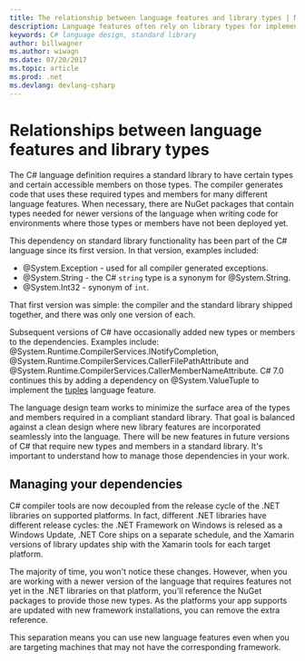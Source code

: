 ```yaml
---
title: The relationship between language features and library types | Microsoft Docs 
description: Language features often rely on library types for implementation. Understand that relationship.
keywords: C# language design, standard library
author: billwagner
ms.author: wiwagn
ms.date: 07/20/2017
ms.topic: article
ms.prod: .net
ms.devlang: devlang-csharp
---
```


# Relationships between language features and library types

The C# language definition requires a standard library to have certain
types and certain accessible members on those types. The compiler generates
code that uses these required types and members for many different language
features. When necessary, there are NuGet packages that contain types
needed for newer versions of the language when writing code for environments
where those types or members have not been deployed yet.

This dependency on standard library functionality has been part of the
C# language since its first version. In that version, examples included:

* @System.Exception - used for all compiler generated exceptions.
* @System.String - the C# `string` type is a synonym for @System.String.
* @System.Int32 - synonym of `int`.

That first
version was simple: the compiler and the standard library shipped together,
and there was only one version of each.

Subsequent versions of C# have occasionally added new types or members to
the dependencies. Examples include: @System.Runtime.CompilerServices.INotifyCompletion,
@System.Runtime.CompilerServices.CallerFilePathAttribute and
@System.Runtime.CompilerServices.CallerMemberNameAttribute. C# 7.0 continues this by adding a dependency on @System.ValueTuple to
implement the [tuples](../tuples.md) language feature.

The language design team works to minimize the surface area of the types
and members required in a compliant standard library. That goal is balanced
against a clean design where new library features are incorporated seamlessly
into the language. There will be new features in future versions of C# that
require new types and members in a standard library. It's important to understand
how to manage those dependencies in your work.

## Managing your dependencies

C# compiler tools are now decoupled from the release cycle of the .NET libraries
on supported platforms. In fact, different .NET libraries have different release
cycles: the .NET Framework on Windows is relesed as a Windows Update, .NET Core ships on
a separate schedule, and the Xamarin versions of library updates ship with the Xamarin tools
for each target platform.

The majority of time, you won't notice these changes. However, when you are working
with a newer version of the language that requires features not yet in the .NET libraries
on that platform, you'll reference the NuGet packages to provide those new types.
As the platforms your app supports are updated with new framework installations,
you can remove the extra reference.

This separation means you can use new language features even when you are targeting
machines that may not have the corresponding framework.
